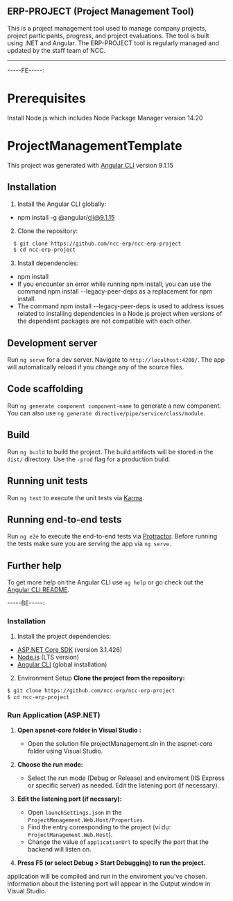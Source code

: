 ## ERP-PROJECT (Project Management Tool)
This is a project management tool used to manage company projects, project participants, progress, and project evaluations. The tool is built using .NET and Angular. The ERP-PROJECT tool is regularly managed and updated by the staff team of NCC.

-----
-----FE-----:
# Prerequisites
 Install Node.js which includes Node Package Manager version 14.20  

# ProjectManagementTemplate
This project was generated with [Angular CLI](https://github.com/angular/angular-cli) version 9.1.15

## Installation
1. Install the Angular CLI globally: 
 - npm install -g @angular/cli@9.1.15

2. Clone the repository:
 ```bash
   $ git clone https://github.com/ncc-erp/ncc-erp-project
   $ cd ncc-erp-project
```

3. Install dependencies:
 - npm install 
 - If you encounter an error while running npm install, you can use the command npm install --legacy-peer-deps as a replacement for npm install.    
 - The command npm install --legacy-peer-deps is used to address issues related to installing dependencies in a Node.js project when versions of the dependent packages are not compatible with each other. 
    
## Development server
Run `ng serve` for a dev server. Navigate to `http://localhost:4200/`. The app will automatically reload if you change any of the source files.

## Code scaffolding

Run `ng generate component component-name` to generate a new component. You can also use `ng generate directive/pipe/service/class/module`.

## Build

Run `ng build` to build the project. The build artifacts will be stored in the `dist/` directory. Use the `-prod` flag for a production build.

## Running unit tests

Run `ng test` to execute the unit tests via [Karma](https://karma-runner.github.io).

## Running end-to-end tests

Run `ng e2e` to execute the end-to-end tests via [Protractor](http://www.protractortest.org/).
Before running the tests make sure you are serving the app via `ng serve`.

## Further help

To get more help on the Angular CLI use `ng help` or go check out the [Angular CLI README](https://github.com/angular/angular-cli/blob/master/README.md).


-----BE-----: 
### Installation
1. Install the project dependencies:
- [ASP.NET Core SDK](https://dotnet.microsoft.com/download) (version 3.1.426)
- [Node.js](https://nodejs.org/) (LTS version)
- [Angular CLI](https://cli.angular.io/) (global installation)

2. Environment Setup
**Clone the project from the repository:**
```bash
$ git clone https://github.com/ncc-erp/ncc-erp-project
$ cd ncc-erp-project
```

### Run Application (ASP.NET) 

1. **Open apsnet-core folder in Visual Studio :**
   - Open the solution file projectManagement.sln in the aspnet-core folder using Visual Studio. 

2. **Choose the run mode:**
   - Select the run mode (Debug or Release) and enviroment (IIS Express or specific server) as needed. Edit the listening port (if necessary).

3. **Edit the listening port (if necssary):**
   - Open `launchSettings.json` in the `ProjectManagement.Web.Host/Properties`.
   - Find the entry corresponding to the project (ví dụ: `ProjectManagement.Web.Host`).
   - Change the value of `applicationUrl` to specify the port that the backend will listen on.

4. **Press F5 (or select Debug > Start Debugging) to run the project.**

application will be compiled and run in the enviroment you've chosen. Information about the listening port will appear in the Output window in Visual Studio.




